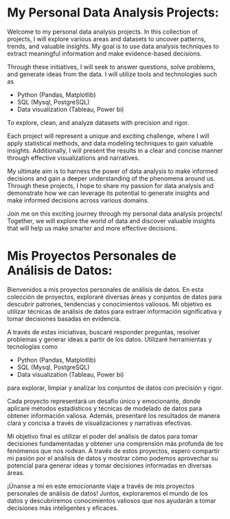 # My Personal Data Analysis Projects:

Welcome to my personal data analysis projects. In this collection of projects, I will explore various areas and datasets to uncover patterns, trends, and valuable insights. My goal is to use data analysis techniques to extract meaningful information and make evidence-based decisions.

Through these initiatives, I will seek to answer questions, solve problems, and generate ideas from the data. I will utilize tools and technologies such as

- Python (Pandas, Matplotlib)
- SQL (Mysql, PostgreSQL)
- Data visualization (Tableau, Power bi) 

To explore, clean, and analyze datasets with precision and rigor.

Each project will represent a unique and exciting challenge, where I will apply statistical methods, and data modeling techniques to gain valuable insights. Additionally, I will present the results in a clear and concise manner through effective visualizations and narratives.

My ultimate aim is to harness the power of data analysis to make informed decisions and gain a deeper understanding of the phenomena around us. Through these projects, I hope to share my passion for data analysis and demonstrate how we can leverage its potential to generate insights and make informed decisions across various domains.

Join me on this exciting journey through my personal data analysis projects! Together, we will explore the world of data and discover valuable insights that will help us make smarter and more effective decisions.


# Mis Proyectos Personales de Análisis de Datos:

Bienvenidos a mis proyectos personales de análisis de datos. En esta colección de proyectos, exploraré diversas áreas y conjuntos de datos para descubrir patrones, tendencias y conocimientos valiosos. Mi objetivo es utilizar técnicas de análisis de datos para extraer información significativa y tomar decisiones basadas en evidencia.

A través de estas iniciativas, buscaré responder preguntas, resolver problemas y generar ideas a partir de los datos. Utilizaré herramientas y tecnologías como 

- Python (Pandas, Matplotlib)
- SQL (Mysql, PostgreSQL)
- Data visualization (Tableau, Power bi)  

para explorar, limpiar y analizar los conjuntos de datos con precisión y rigor.

Cada proyecto representará un desafío único y emocionante, donde aplicaré métodos estadísticos y técnicas de modelado de datos para obtener información valiosa. Además, presentaré los resultados de manera clara y concisa a través de visualizaciones y narrativas efectivas.

Mi objetivo final es utilizar el poder del análisis de datos para tomar decisiones fundamentadas y obtener una comprensión más profunda de los fenómenos que nos rodean. A través de estos proyectos, espero compartir mi pasión por el análisis de datos y mostrar cómo podemos aprovechar su potencial para generar ideas y tomar decisiones informadas en diversas áreas.

¡Únanse a mí en este emocionante viaje a través de mis proyectos personales de análisis de datos! Juntos, exploraremos el mundo de los datos y descubriremos conocimientos valiosos que nos ayudarán a tomar decisiones más inteligentes y eficaces.
